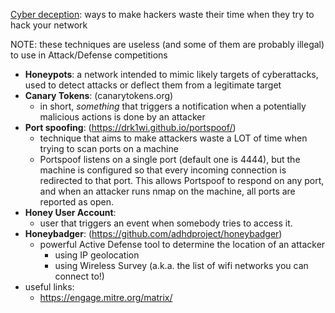 <ins>Cyber deception</ins>: ways to make hackers waste their time when they try to hack your network

NOTE: these techniques are useless (and some of them are probably illegal) to use in Attack/Defense competitions

- **Honeypots**: a network intended to mimic likely targets of cyberattacks, used to detect attacks or deflect them from a legitimate target
- **Canary Tokens**: (canarytokens.org)
    - in short, *something* that triggers a notification when a potentially malicious actions is done by an attacker
- **Port spoofing**: (https://drk1wi.github.io/portspoof/)
    - technique that aims to make attackers waste a LOT of time when trying to scan ports on a machine
    - Portspoof listens on a single port (default one is 4444), but the machine is configured so that every incoming connection is redirected to that port.
        This allows Portspoof to respond on any port, and when an attacker runs nmap on the machine, all ports are reported as open.
- **Honey User Account**:
    - user that triggers an event when somebody tries to access it.
- **Honeybadger**: (https://github.com/adhdproject/honeybadger)
    - powerful Active Defense tool to determine the location of an attacker
        - using IP geolocation
        - using Wireless Survey (a.k.a. the list of wifi networks you can connect to!)
- useful links:
    - https://engage.mitre.org/matrix/